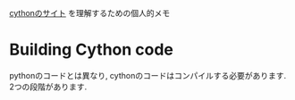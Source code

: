 [cythonのサイト](http://docs.cython.org/en/latest/src/quickstart/build.html) を理解するための個人的メモ

# Building Cython code

pythonのコードとは異なり, cythonのコードはコンパイルする必要があります. 2つの段階があります.
